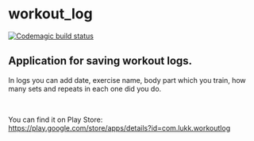 # workout_log
[![Codemagic build status](https://api.codemagic.io/apps/5d0d2a8999fdb7001415b9b2/5d0d2a8999fdb7001415b9b1/status_badge.svg)](https://codemagic.io/apps/5d0d2a8999fdb7001415b9b2/5d0d2a8999fdb7001415b9b1/latest_build)


## Application for saving workout logs.

In logs you can add date, exercise name, body part which you train, how many sets and repeats in each one did you do. 

<br>

 You can find it on Play Store:
 <br>
https://play.google.com/store/apps/details?id=com.lukk.workoutlog


